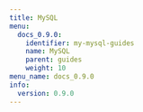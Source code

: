 ```yaml
---
title: MySQL
menu:
  docs_0.9.0:
    identifier: my-mysql-guides
    name: MySQL
    parent: guides
    weight: 10
menu_name: docs_0.9.0
info:
  version: 0.9.0
---
```


